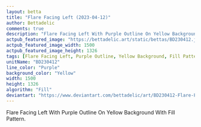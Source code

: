 ```yaml
---
layout: betta
title: "Flare Facing Left (2023-04-12)"
author: Bettadelic
comments: true
description: "Flare Facing Left With Purple Outline On Yellow Background With Fill Pattern."
actpub_featured_image: "https://bettadelic.art/static/bettas/BD230412.jpg"
actpub_featured_image_width: 1500
actpub_featured_image_height: 1326
tags: [Flare Facing Left, Purple Outline, Yellow Background, Fill Pattern, April 2023]
unitName: "BD230412"
line_color: "Purple"
background_color: "Yellow"
width: 1500
height: 1326
algorithm: "Fill"
deviantart: "https://www.deviantart.com/bettadelic/art/BD230412-Flare-Facing-Left-2023-04-12-957818873"
---
```


Flare Facing Left With Purple Outline On Yellow Background With Fill Pattern.
